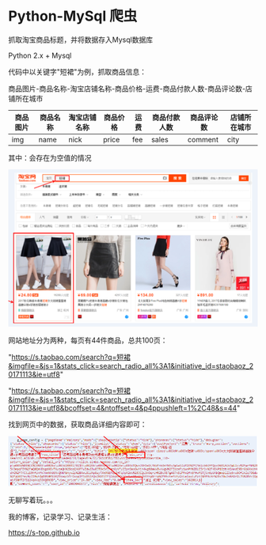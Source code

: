 # Python-MySql 爬虫

抓取淘宝商品标题，并将数据存入Mysql数据库

Python 2.x + Mysql

代码中以关键字"短裙"为例，抓取商品信息：

商品图片-商品名称-淘宝店铺名称-商品价格-运费-商品付款人数-商品评论数-店铺所在城市

商品图片  | 商品名称  | 淘宝店铺名称  | 商品价格  | 运费  | 商品付款人数  | 商品评论数  | 店铺所在城市
--------- | --------- | --------- | --------- | --------- | --------- | --------- | ---------
img  | name  | nick  | price  | fee  | sales  | comment  | city

其中：会存在为空值的情况

![image](image/1.png)

网站地址分为两种，每页有44件商品，总共100页：

"https://s.taobao.com/search?q=短裙&imgfile=&js=1&stats_click=search_radio_all%3A1&initiative_id=staobaoz_20171113&ie=utf8"

"https://s.taobao.com/search?q=短裙&imgfile=&js=1&stats_click=search_radio_all%3A1&initiative_id=staobaoz_20171113&ie=utf8&bcoffset=4&ntoffset=4&p4ppushleft=1%2C48&s=44"

找到网页中的数据，获取商品详细内容即可：

![image](image/2.png)

无聊写着玩。。。

我的博客，记录学习、记录生活：

https://s-top.github.io


